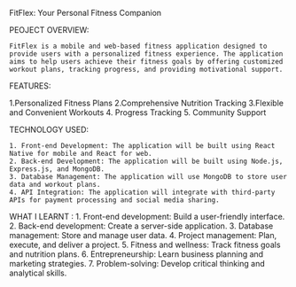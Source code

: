 FitFlex: Your Personal Fitness Companion

PEOJECT OVERVIEW:

    FitFlex is a mobile and web-based fitness application designed to provide users with a personalized fitness experience. The application aims to help users achieve their fitness goals by offering customized workout plans, tracking progress, and providing motivational support.
    
FEATURES:

   1.Personalized Fitness Plans
   2.Comprehensive Nutrition Tracking
   3.Flexible and Convenient Workouts
   4. Progress Tracking
   5. Community Support   
   
TECHNOLOGY USED:

    1. Front-end Development: The application will be built using React Native for mobile and React for web.
    2. Back-end Development: The application will be built using Node.js, Express.js, and MongoDB.  
    3. Database Management: The application will use MongoDB to store user data and workout plans.
    4. API Integration: The application will integrate with third-party APIs for payment processing and social media sharing.
    
WHAT I LEARNT : 
     1. Front-end development: Build a user-friendly interface.
     2. Back-end development: Create a server-side application.
     3. Database management: Store and manage user data.
     4. Project management: Plan, execute, and deliver a project.
     5. Fitness and wellness: Track fitness goals and nutrition plans.
     6. Entrepreneurship: Learn business planning and marketing strategies.
     7. Problem-solving: Develop critical thinking and analytical skills.
